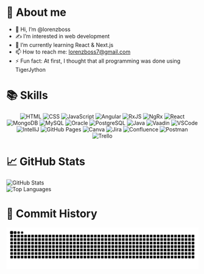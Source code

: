 # 👀 About me

- 👋 Hi, I’m @lorenzboss
- ✍️ I’m interested in web development
- 🌱 I’m currently learning React & Next.js
- 📫 How to reach me: [lorenzboss7@gmail.com](mailto:lorenzboss7@gmail.com)
- ⚡ Fun fact: At first, I thought that all programming was done using TigerJython

# 📚 Skills

<p align="center">
  <img src="https://img.shields.io/badge/HTML-E34F26?logo=html5&logoColor=white&style=for-the-badge" alt="HTML" height="35"/>
  <img src="https://img.shields.io/badge/CSS-1572B6?logo=css&logoColor=white&style=for-the-badge" alt="CSS" height="35"/>
  <img src="https://img.shields.io/badge/JavaScript-F7DF1E?logo=javascript&logoColor=black&style=for-the-badge" alt="JavaScript" height="35"/>
  <img src="https://img.shields.io/badge/Angular-DD0031?logo=angular&logoColor=white&style=for-the-badge" alt="Angular" height="35"/>
  <img src="https://img.shields.io/badge/RxJS-B7178C?logo=reactivex&logoColor=white&style=for-the-badge" alt="RxJS" height="35"/>
  <img src="https://img.shields.io/badge/NgRx-8B0E26?logo=ngrx&logoColor=white&style=for-the-badge" alt="NgRx" height="35"/>
  <img src="https://img.shields.io/badge/React-61DAFB?logo=react&logoColor=black&style=for-the-badge" alt="React" height="35"/>
  <img src="https://img.shields.io/badge/MongoDB-47A248?logo=mongodb&logoColor=white&style=for-the-badge" alt="MongoDB" height="35"/>
  <img src="https://img.shields.io/badge/MySQL-4479A1?logo=mysql&logoColor=white&style=for-the-badge" alt="MySQL" height="35"/>
  <img src="https://img.shields.io/badge/Oracle-F80000?logo=oracle&logoColor=white&style=for-the-badge" alt="Oracle" height="35"/>
  <img src="https://img.shields.io/badge/PostgreSQL-4169E1?logo=postgresql&logoColor=white&style=for-the-badge" alt="PostgreSQL" height="35"/>
  <img src="https://img.shields.io/badge/Java-007396?logo=openjdk&logoColor=white&style=for-the-badge" alt="Java" height="35"/>
  <img src="https://img.shields.io/badge/Vaadin-00B4F0?logo=vaadin&logoColor=white&style=for-the-badge" alt="Vaadin" height="35"/>
  <img src="https://img.shields.io/badge/Visual%20Studio%20Code-007ACC?logo=visual-studio-code&logoColor=white&style=for-the-badge" alt="VSCode" height="35"/>
  <img src="https://img.shields.io/badge/IntelliJ%20IDEA-000000?logo=intellij-idea&logoColor=white&style=for-the-badge" alt="IntelliJ" height="35"/>
  <img src="https://img.shields.io/badge/GitHub%20Pages-181717?logo=github&logoColor=white&style=for-the-badge" alt="GitHub Pages" height="35"/>
  <img src="https://img.shields.io/badge/Canva-00C4CC?logo=canva&logoColor=white&style=for-the-badge" alt="Canva" height="35"/>
  <img src="https://img.shields.io/badge/Jira-0052CC?logo=jira&logoColor=white&style=for-the-badge" alt="Jira" height="35"/>
  <img src="https://img.shields.io/badge/Confluence-172B4D?logo=confluence&logoColor=white&style=for-the-badge" alt="Confluence" height="35"/>
  <img src="https://img.shields.io/badge/Postman-FF6C37?logo=postman&logoColor=white&style=for-the-badge" alt="Postman" height="35"/>
  <img src="https://img.shields.io/badge/Trello-0079BF?logo=trello&logoColor=white&style=for-the-badge" alt="Trello" height="35"/>
</p>

# 📈 GitHub Stats

<picture>
  <source
    media="(prefers-color-scheme: dark)"
    srcset="https://github-readme-stats.vercel.app/api?username=lorenzboss&show_icons=true&include_all_commits=true&rank_icon=github&theme=dark"
  />
  <source
    media="(prefers-color-scheme: light)"
    srcset="https://github-readme-stats.vercel.app/api?username=lorenzboss&show_icons=true&include_all_commits=true&rank_icon=github&theme=light"
  />
  <img
    alt="GitHub Stats"
    src="https://github-readme-stats.vercel.app/api?username=lorenzboss&show_icons=true&include_all_commits=true&rank_icon=github&theme=light"
  />
</picture>

<br>

<picture>
  <source
    media="(prefers-color-scheme: dark)"
    srcset="https://github-readme-stats.vercel.app/api/top-langs/?username=lorenzboss&layout=compact&langs_count=10&theme=dark"
  />
  <source
    media="(prefers-color-scheme: light)"
    srcset="https://github-readme-stats.vercel.app/api/top-langs/?username=lorenzboss&layout=compact&langs_count=10&theme=light"
  />
  <img
    alt="Top Languages"
    src="https://github-readme-stats.vercel.app/api/top-langs/?username=lorenzboss&layout=compact&langs_count=10&theme=light"
  />
</picture>

<br>

# 📜 Commit History

<picture>
  <source media="(prefers-color-scheme: dark)" srcset="https://raw.githubusercontent.com/lorenzboss/lorenzboss/refs/heads/output/github-contribution-grid-snake-dark.svg">
  <source media="(prefers-color-scheme: light)" srcset="https://raw.githubusercontent.com/lorenzboss/lorenzboss/refs/heads/output/github-contribution-grid-snake.svg">
  <img alt="github contribution grid snake animation" src="https://raw.githubusercontent.com/lorenzboss/lorenzboss/refs/heads/output/github-contribution-grid-snake.svg">
</picture>
